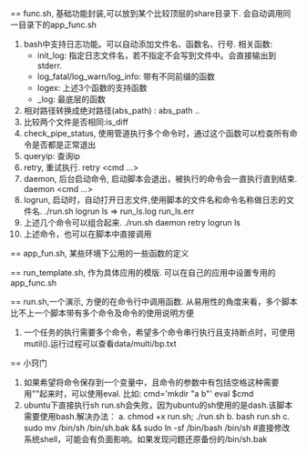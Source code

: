 == func.sh, 基础功能封装,可以放到某个比较顶层的share目录下. 会自动调用同一目录下的app_func.sh
  1. bash中支持日志功能。可以自动添加文件名、函数名、行号. 
     相关函数:
     - init_log: 指定日志文件名，若不指定不会写到文件中。会直接输出到stderr.
	 - log_fatal/log_warn/log_info: 带有不同前缀的函数
	 - logex: 上述3个函数的支持函数
	 - _log: 最底层的函数
  2. 相对路径转换成绝对路径(abs_path) : abs_path ..
  3. 比较两个文件是否相同:is_diff
  4. check_pipe_status, 使用管道执行多个命令时，通过这个函数可以检查所有命令是否都是正常退出
  5. queryip: 查询ip
  6. retry, 重试执行. retry <cmd ...>
  7. daemon, 后台启动命令, 启动脚本会退出，被执行的命令会一直执行直到结束. daemon <cmd ...>
  8. logrun, 启动时，自动打开日志文件,使用脚本的文件名和命令名称做日志的文件名. ./run.sh logrun ls => run_ls.log run_ls.err
  9. 上述几个命令可以组合起来. ./run.sh daemon retry logrun ls
  10. 上述命令，也可以在脚本中直接调用
 
== app_fun.sh, 某些环境下公用的一些函数的定义

== run_template.sh, 作为具体应用的模版. 可以在自己的应用中设置专用的app_func.sh

== run.sh,一个演示, 方便的在命令行中调用函数. 从易用性的角度来看，多个脚本比不上一个脚本带有多个命令及命令的使用说明方便
  1. 一个任务的执行需要多个命令，希望多个命令串行执行且支持断点时，可使用mutil().运行过程可以查看data/multi/bp.txt

== 小窍门
  1. 如果希望将命令保存到一个变量中，且命令的参数中有包括空格这种需要用""起来时，可以使用eval. 比如:
     cmd='mkdir "a b"'
     eval $cmd
  2. ubuntu下直接执行sh run.sh会失败，因为ubuntu的sh使用的是dash.该脚本需要使用bash.解决办法：
     a. chmod +x run.sh; ./run.sh
	 b. bash run.sh
	 c. sudo mv /bin/sh /bin/sh.bak && sudo ln -sf /bin/bash /bin/sh #直接修改系统shell，可能会有负面影响。如果发现问题还原备份的/bin/sh.bak
    

